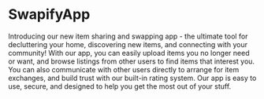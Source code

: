 # SwapifyApp
Introducing our new item sharing and swapping app - the ultimate tool for decluttering your home, discovering new items, and connecting with your community! With our app, you can easily upload items you no longer need or want, and browse listings from other users to find items that interest you. You can also communicate with other users directly to arrange for item exchanges, and build trust with our built-in rating system. Our app is easy to use, secure, and designed to help you get the most out of your stuff.
